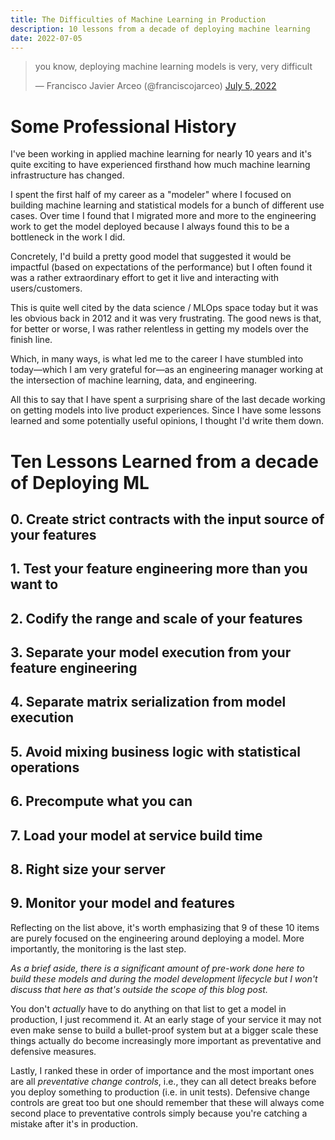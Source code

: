 ```yaml
---
title: The Difficulties of Machine Learning in Production
description: 10 lessons from a decade of deploying machine learning
date: 2022-07-05
---
```



<blockquote class="twitter-tweet"><p lang="en" dir="ltr">you know, deploying machine learning models is very, very difficult</p>&mdash; Francisco Javier Arceo (@franciscojarceo) <a href="https://twitter.com/franciscojarceo/status/1544110672660807680?ref_src=twsrc%5Etfw">July 5, 2022</a></blockquote> <script async src="https://platform.twitter.com/widgets.js" charset="utf-8"></script>


# Some Professional History

I've been working in applied machine learning for nearly 10 years and it's quite exciting
to have experienced firsthand how much machine learning infrastructure has changed.

I spent the first half of my career as a "modeler" where I focused on building
machine learning and statistical models for a bunch of different use cases. Over
time I found that I migrated more and more to the engineering work to get the model
deployed because I always found this to be a bottleneck in the work I did.

Concretely, I'd build a pretty good model that suggested it would be impactful
(based on expectations of the performance) but I often found it was a rather
extraordinary effort to get it live and interacting with users/customers.

This is quite well cited by the data science / MLOps space today but it was
les obvious back in 2012 and it was very frustrating. The good news is that, for
better or worse, I was rather relentless in getting my models over the finish line.

Which, in many ways, is what led me to the career I have stumbled into today—which
I am very grateful for—as an engineering manager working at the intersection of
machine learning, data, and engineering.

All this to say that I have spent a surprising share of the last decade working on
getting models into live product experiences. Since I have some lessons learned and
some potentially useful opinions, I thought I'd write them down.

# Ten Lessons Learned from a decade of Deploying ML

## 0. Create strict contracts with the input source of your features

## 1. Test your feature engineering more than you want to

## 2. Codify the range and scale of your features

## 3. Separate your model execution from your feature engineering

## 4. Separate matrix serialization from model execution

## 5. Avoid mixing business logic with statistical operations

## 6. Precompute what you can

## 7. Load your model at service build time

## 8. Right size your server

## 9. Monitor your model and features

Reflecting on the list above, it's worth emphasizing that 9 of these 10 items are
purely focused on the engineering around deploying a model. More importantly,
the monitoring is the last step.

*As a brief aside, there is a significant amount of pre-work done here to build
these models and during the model development lifecycle but I won't discuss that here
as that's outside the scope of this blog post.*

You don't *actually* have to do anything on that list to get a model in production,
I just recommend it. At an early stage of your service it may not even make sense
to build a bullet-proof system but at a bigger scale these things actually do become
increasingly more important as preventative and defensive measures.

Lastly, I ranked these in order of importance and the most important ones are
all *preventative change controls*, i.e., they can all detect breaks before you
deploy something to production (i.e. in unit tests). Defensive change controls
are great too but one should remember that these will always come second place
to preventative controls simply because you're catching a mistake after it's in
production.
